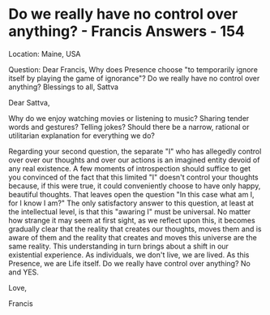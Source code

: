 #  Do we really have no control over anything? - Francis Answers - 154

Location: Maine, USA&nbsp;

Question: Dear Francis, Why does Presence choose &quot;to temporarily ignore itself by playing the game of ignorance&quot;? Do we really have no control over anything? Blessings to all, Sattva

Dear Sattva,

Why do we enjoy watching movies or listening to music? Sharing tender words and gestures? Telling jokes? Should there be a narrow, rational or utilitarian explanation for everything we do?&nbsp;

Regarding your second question, the separate &quot;I&quot; who has allegedly control over over our thoughts and over our actions is an imagined entity devoid of any real existence. A few moments of introspection should suffice to get you convinced of the fact that this limited &quot;I&quot; doesn't control your thoughts because, if this were true, it could conveniently choose to have only happy, beautiful thoughts. That leaves open the question &quot;In this case what am I, for I know I am?&quot; The only satisfactory answer to this question, at least at the intellectual level, is that this &quot;awaring I&quot; must be universal. No matter how strange it may seem at first sight, as we reflect upon this, it becomes gradually clear that the reality that creates our thoughts, moves them and is aware of them and the reality that creates and moves this universe are the same reality. This understanding in turn brings about a shift in our existential experience. As individuals, we don't live, we are lived. As this Presence, we are Life itself. Do we really have control over anything? No and YES.

Love,

Francis


